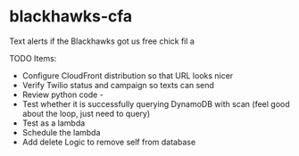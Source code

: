 # blackhawks-cfa
Text alerts if the Blackhawks got us free chick fil a


TODO Items:
* Configure CloudFront distribution so that URL looks nicer
* Verify Twilio status and campaign so texts can send
* Review python code - 
*   Test whether it is successfully querying DynamoDB with scan (feel good about the loop, just need to query)
*   Test as a lambda
*   Schedule the lambda
* Add delete Logic to remove self from database
